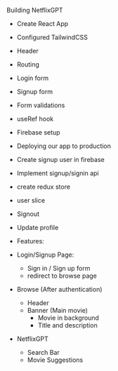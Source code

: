 Building NetflixGPT

- Create React App
- Configured TailwindCSS
- Header
- Routing
- Login form
- Signup form
- Form validations
- useRef hook
- Firebase setup
- Deploying our app to production
- Create signup user in firebase
- Implement signup/signin api
- create redux store
- user slice
- Signout
- Update profile

- Features:

- Login/Signup Page:

  - Sign in / Sign up form
  - redirect to browse page

- Browse (After authentication)

  - Header
  - Banner (Main movie)
    - Movie in background
    - Title and description

- NetflixGPT

  - Search Bar
  - Movie Suggestions
